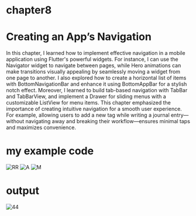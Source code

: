 # chapter8
# Creating an App’s Navigation
In this chapter, I learned how to implement effective navigation in a mobile application using Flutter's powerful widgets. For instance, I can use the Navigator widget to navigate between pages, while Hero animations can make transitions visually appealing by seamlessly moving a widget from one page to another. I also explored how to create a horizontal list of items with BottomNavigationBar and enhance it using BottomAppBar for a stylish notch effect. Moreover, I learned to build tab-based navigation with TabBar and TabBarView, and implement a Drawer for sliding menus with a customizable ListView for menu items. This chapter emphasized the importance of creating intuitive navigation for a smooth user experience. For example, allowing users to add a new tag while writing a journal entry—without navigating away and breaking their workflow—ensures minimal taps and maximizes convenience.

# my example code
![RR](https://github.com/user-attachments/assets/5ca92aed-44e2-4425-804f-bc7bfeb97a4f)
![A](https://github.com/user-attachments/assets/fb73078a-3555-4850-86b7-ff9f0014d0e9)
![M](https://github.com/user-attachments/assets/3d1f14b0-c41e-4b48-81bb-4e7f1ad4f683)

# output
![44](https://github.com/user-attachments/assets/da1ca697-0d58-42f7-8ade-43cb852c4bd6)

